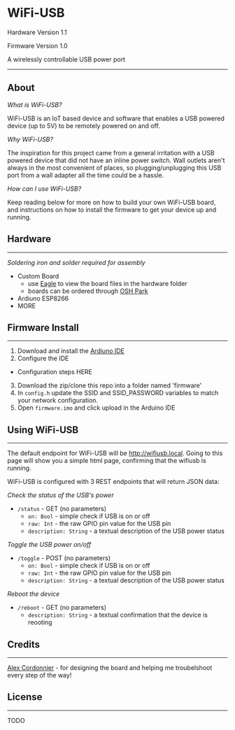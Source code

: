 # WiFi-USB #
Hardware Version 1.1

Firmware Version 1.0

A wirelessly controllable USB power port

---

## About ##

_What is WiFi-USB?_

WiFi-USB is an IoT based device and software that enables a USB powered device (up to 5V) to be remotely powered on and off.

_Why WiFi-USB?_

The inspiration for this project came from a general irritation with a USB powered device that did not have an inline power switch. Wall outlets aren't always in the most convenient of places, so plugging/unplugging this USB port from a wall adapter all the time could be a hassle.

_How can I use WiFi-USB?_

Keep reading below for more on how to build your own WiFi-USB board, and instructions on how to install the firmware to get your device up and running.

## Hardware ##
---
_Soldering iron and solder required for assembly_

* Custom Board
  * use [Eagle](http://www.cadsoftusa.com/download-eagle/) to view the board files in the hardware folder
  * boards can be ordered through [OSH Park](https://oshpark.com/)
* Ardiuno ESP8266
* MORE

## Firmware Install ##
---

1. Download and install the [Ardiuno IDE](https://www.arduino.cc/en/Main/Software)
2. Configure the IDE
  * Configuration steps HERE
3. Download the zip/clone this repo into a folder named 'firmware'
4. In `config.h` update the SSID and SSID_PASSWORD variables to match your network configuration.
5. Open `firmware.imo` and click upload in the Arduino IDE

## Using WiFi-USB ##
---

The default endpoint for WiFi-USB will be http://wifiusb.local. Going to this page will show you a simple html page, confirming that the wifiusb is running.

WiFi-USB is configured with 3 REST endpoints that will return JSON data:


_Check the status of the USB's power_
* `/status` - GET (no parameters)
  * `on: Bool` - simple check if USB is on or off
  * `raw: Int` - the raw GPIO pin value for the USB pin 
  * `description: String` - a textual description of the USB power status


_Toggle the USB power on/off_
* `/toggle` - POST (no parameters)
  * `on: Bool` - simple check if USB is on or off
  * `raw: Int` - the raw GPIO pin value for the USB pin 
  * `description: String` - a textual description of the USB power status


_Reboot the device_
* `/reboot` - GET (no parameters)
  * `description: String` - a textual confirmation that the device is reooting


## Credits ##
---

[Alex Cordonnier](https://github.com/ajcord) - for designing the board and helping me troubelshoot every step of the way!

## License ##
---

TODO
